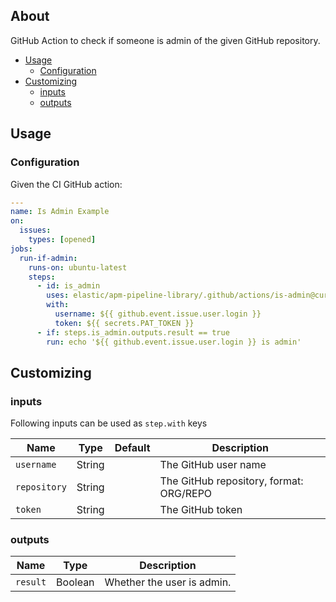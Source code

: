 ## About

GitHub Action to check if someone is admin of the given GitHub repository.

* [Usage](#usage)
  * [Configuration](#configuration)
* [Customizing](#customizing)
  * [inputs](#inputs)
  * [outputs](#outputs)

## Usage

### Configuration

Given the CI GitHub action:

```yaml
---
name: Is Admin Example
on:
  issues:
    types: [opened]
jobs:
  run-if-admin:
    runs-on: ubuntu-latest
    steps:
      - id: is_admin
        uses: elastic/apm-pipeline-library/.github/actions/is-admin@current
        with:
          username: ${{ github.event.issue.user.login }}
          token: ${{ secrets.PAT_TOKEN }}
      - if: steps.is_admin.outputs.result == true
        run: echo '${{ github.event.issue.user.login }} is admin'
```


## Customizing

### inputs

Following inputs can be used as `step.with` keys

| Name              | Type    | Default                     | Description                        |
|-------------------|---------|-----------------------------|------------------------------------|
| `username`        | String  |                             | The GitHub user name |
| `repository`      | String  |                             | The GitHub repository, format: ORG/REPO |
| `token`           | String  |                             | The GitHub token                   |

### outputs

| Name              | Type    | Description                 |
|-------------------|---------| ----------------------------|
| `result`          | Boolean | Whether the user is admin.  |
